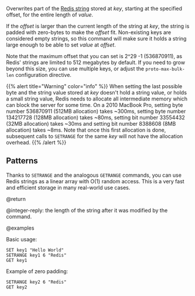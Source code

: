 Overwrites part of the [Redis string](/docs/data-types/strings) stored at _key_, starting at the specified offset, for the entire length of _value_.

If the _offset_ is larger than the current length of the string at _key_, the string is padded with zero-bytes to make the _offset_ fit.
Non-existing keys are considered empty strings, so this command will make sure it holds a string large enough to be able to set _value_ at _offset_.

Note that the maximum offset that you can set is 2^29 -1 (536870911), as Redis' strings are limited to 512 megabytes by default.
If you need to grow beyond this size, you can use multiple keys, or adjust the `proto-max-bulk-len` configuration directive.

{{% alert title="Warning" color="info" %}}
When setting the last possible byte and the string value stored at _key_ doesn't hold a string value, or holds a small string value, Redis needs to allocate all intermediate memory which can block the server for some time.
On a 2010 MacBook Pro, setting byte number 536870911 (512MB allocation) takes ~300ms, setting byte number 134217728 (128MB allocation) takes ~80ms, setting bit number 33554432 (32MB allocation) takes ~30ms and setting bit number 8388608 (8MB allocation) takes ~8ms.
Note that once this first allocation is done, subsequent calls to `SETRANGE` for
the same _key_ will not have the allocation overhead.
{{% /alert %}}

## Patterns

Thanks to `SETRANGE` and the analogous `GETRANGE` commands, you can use Redis strings as a linear array with O(1) random access.
This is a very fast and efficient storage in many real-world use cases.

@return

@integer-reply: the length of the string after it was modified by the command.

@examples

Basic usage:

```cli
SET key1 "Hello World"
SETRANGE key1 6 "Redis"
GET key1
```

Example of zero padding:

```cli
SETRANGE key2 6 "Redis"
GET key2
```
